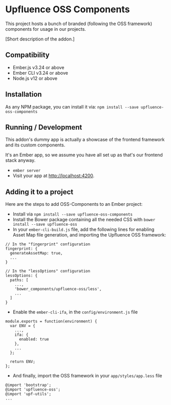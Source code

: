 # Upfluence OSS Components

This project hosts a bunch of branded (following the OSS framework)
components for usage in our projects.

[Short description of the addon.]


Compatibility
------------------------------------------------------------------------------

* Ember.js v3.24 or above
* Ember CLI v3.24 or above
* Node.js v12 or above


Installation
------------------------------------------------------------------------------

As any NPM package, you can install it via:
 `npm install --save upfluence-oss-components`

## Running / Development

This addon's dummy app is actually a showcase of the frontend framework
and its custom components.

It's an Ember app, so we assume you have all set up as that's our
frontend stack anyway.

* `ember server`
* Visit your app at [http://localhost:4200](http://localhost:4200).

## Adding it to a project

Here are the steps to add OSS-Components to an Ember project:

* Install via `npm install --save upfluence-oss-components`
* Install the Bower package containing all the needed CSS with `bower
  install --save upfluence-oss`
* In your `ember-cli-build.js` file, add the following lines for enabling Asset Map file generation, and importing the Upfluence OSS framework:

```
// In the "fingerprint" configuration
fingerprint: {
  generateAssetMap: true,
  ...
}

// In the "lessOptions" configuration
lessOptions: {
  paths: [
    ...,
    'bower_components/upfluence-oss/less',
    ...
  ]
}
```
* Enable the `ember-cli-ifa`, in the `config/environment.js` file

```
module.exports = function(environment) {
  var ENV = {
    ...,
    ifa: {
      enabled: true
    },
    ...
  };

  return ENV;
};
```

* And finally, import the OSS framework in your `app/styles/app.less` file

```
@import 'bootstrap';
@import 'upfluence-oss';
@import 'upf-utils';
...
```
